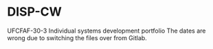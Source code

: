 # DISP-CW
UFCFAF-30-3 Individual systems development portfolio
The dates are wrong due to switching the files over from Gitlab.

